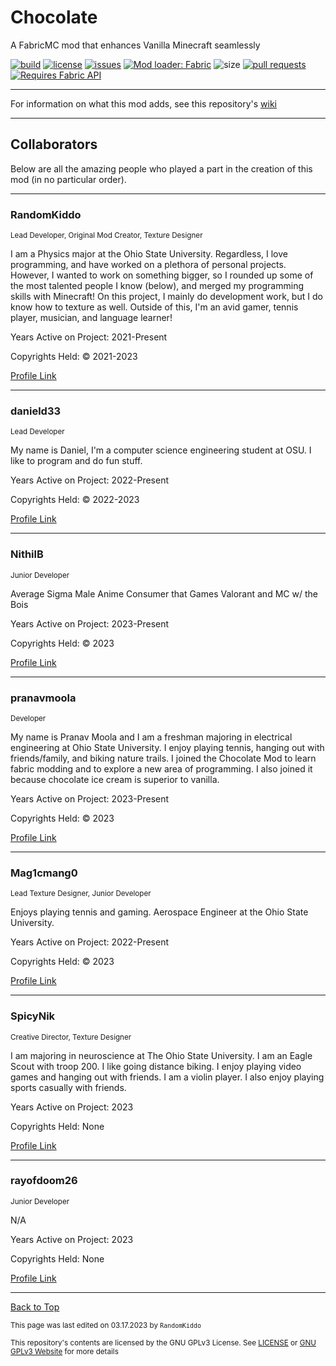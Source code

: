 # Chocolate

A FabricMC mod that enhances Vanilla Minecraft seamlessly

[![build](https://github.com/RandomKiddo/ChocolateMod/actions/workflows/build.yml/badge.svg)](https://github.com/RandomKiddo/ChocolateMod/actions/workflows/build.yml)
[![license](https://img.shields.io/github/license/RandomKiddo/ChocolateMod)](https://www.gnu.org/licenses/gpl-3.0.en.html)
[![issues](https://img.shields.io/github/issues/RandomKiddo/ChocolateMod)](https://github.com/RandomKiddo/Chocolate/issues)
[![Mod loader: Fabric](https://img.shields.io/badge/modloader-Fabric-1976d2?style=flat&logo=data:image/png)](https://fabricmc.net)
![size](https://img.shields.io/github/repo-size/RandomKiddo/ChocolateMod?color=yellow)
[![pull requests](https://img.shields.io/github/issues-pr-raw/RandomKiddo/ChocolateMod?color=purple)](https://github.com/RandomKiddo/ChocolateMod/pulls)
[![Requires Fabric API](https://i.imgur.com/Ol1Tcf8.png)](https://www.curseforge.com/minecraft/mc-mods/fabric-api)

___

For information on what this mod adds, see this repository's [wiki](https://github.com/RandomKiddo/Chocolate/wiki)

___
## Collaborators

Below are all the amazing people who played a part in the creation of this mod (in no particular order).

___

### RandomKiddo

<sub>Lead Developer, Original Mod Creator, Texture Designer</sub>

I am a Physics major at the Ohio State University. Regardless, I love programming, and have worked on a plethora of personal projects. 
However, I wanted to work on something bigger, so I rounded up some of the most talented people I know (below), and merged my programming skills with Minecraft!
On this project, I mainly do development work, but I do know how to texture as well. Outside of this, I'm an avid gamer, tennis player, musician, and language learner! 

Years Active on Project: 2021-Present

Copyrights Held: © 2021-2023

[Profile Link](https://github.com/RandomKiddo)

___

### danield33

<sub>Lead Developer</sub>

My name is Daniel, I'm a computer science engineering student at OSU. I like to program and do fun stuff.

Years Active on Project: 2022-Present

Copyrights Held: © 2022-2023

[Profile Link](https://github.com/danield33)

___

### NithilB

<sub>Junior Developer</sub>

Average Sigma Male Anime Consumer that Games Valorant and MC w/ the Bois

Years Active on Project: 2023-Present

Copyrights Held: © 2023

[Profile Link](https://github.com/NithilB)

___

### pranavmoola

<sub>Developer</sub>

My name is Pranav Moola and I am a freshman majoring in electrical engineering at Ohio State University. I enjoy playing tennis, hanging out with friends/family, and biking nature trails. I joined the Chocolate Mod to learn fabric modding and to explore a new area of programming. I also joined it because chocolate ice cream is superior to vanilla.

Years Active on Project: 2023-Present

Copyrights Held: © 2023

[Profile Link](https://github.com/pranavmoola)

___

### Mag1cmang0

<sub>Lead Texture Designer, Junior Developer</sub>

Enjoys playing tennis and gaming. Aerospace Engineer at the Ohio State University.

Years Active on Project: 2022-Present

Copyrights Held: © 2023

[Profile Link](https://github.com/Mag1cmang0)

___

### SpicyNik

<sub>Creative Director, Texture Designer</sub>

I am majoring in neuroscience at The Ohio State University. I am an Eagle Scout with troop 200. I like going distance biking. I enjoy playing video games and hanging out with friends. I am a violin player. I also enjoy playing sports casually with friends.

Years Active on Project: 2023

Copyrights Held: None

[Profile Link](https://github.com/SpicyNik)

___

### rayofdoom26

<sub>Junior Developer</sub>

N/A

Years Active on Project: 2023

Copyrights Held: None

[Profile Link](https://github.com/rayofdoom26)

___

[Back to Top](#chocolate)

<sub>This page was last edited on 03.17.2023 by `RandomKiddo`</sub>

<sub>This repository's contents are licensed by the GNU GPLv3 License. See [LICENSE](https://github.com/RandomKiddo/ChocolateMod/blob/master/LICENSE) or [GNU GPLv3 Website](https://www.gnu.org/licenses/gpl-3.0.en.html) for more details</sub>
